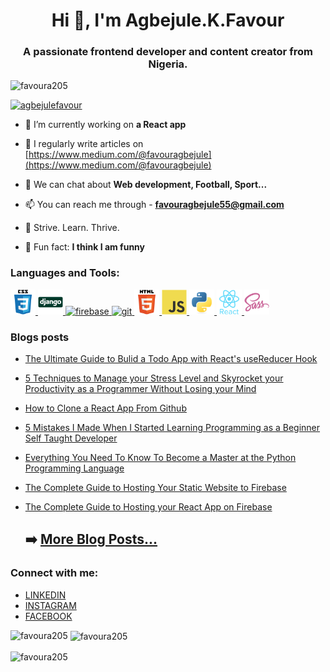 
<h1 align="center">Hi 👋, I'm Agbejule.K.Favour</h1>
<h3 align="center">A passionate frontend developer and content creator from Nigeria.</h3>

<p align="left"> <img src="https://komarev.com/ghpvc/?username=favoura205&label=Profile%20views&color=0e75b6&style=flat" alt="favoura205" /> </p>

<p align="left"> <a href="https://twitter.com/agbejulefavour" target="blank"><img src="https://img.shields.io/twitter/follow/agbejulefavour?logo=twitter&style=for-the-badge" alt="agbejulefavour" /></a> </p>



- 🔭 I’m currently working on **a React app**

- 📝 I regularly write articles on [https://www.medium.com/@favouragbejule](https://www.medium.com/@favouragbejule)

- 💬 We can chat about **Web development, Football, Sport...**

- 📫 You can reach me through - **favouragbejule55@gmail.com**

- 🌱 Strive. Learn. Thrive.

- 🍧 Fun fact:  **I think I am funny**



<h3 align="left">Languages and Tools:</h3>
<p align="left"> <a href="https://www.w3schools.com/css/" target="_blank"> <img src="https://raw.githubusercontent.com/devicons/devicon/master/icons/css3/css3-original-wordmark.svg" alt="css3" width="40" height="40"/> </a> <a href="https://www.djangoproject.com/" target="_blank"> <img src="https://raw.githubusercontent.com/devicons/devicon/master/icons/django/django-original.svg" alt="django" width="40" height="40"/> </a> <a href="https://firebase.google.com/" target="_blank"> <img src="https://www.vectorlogo.zone/logos/firebase/firebase-icon.svg" alt="firebase" width="40" height="40"/> </a> <a href="https://git-scm.com/" target="_blank"> <img src="https://www.vectorlogo.zone/logos/git-scm/git-scm-icon.svg" alt="git" width="40" height="40"/> </a> <a href="https://www.w3.org/html/" target="_blank"> <img src="https://raw.githubusercontent.com/devicons/devicon/master/icons/html5/html5-original-wordmark.svg" alt="html5" width="40" height="40"/> </a> <a href="https://developer.mozilla.org/en-US/docs/Web/JavaScript" target="_blank"> <img src="https://raw.githubusercontent.com/devicons/devicon/master/icons/javascript/javascript-original.svg" alt="javascript" width="40" height="40"/> </a> <a href="https://www.python.org" target="_blank"> <img src="https://raw.githubusercontent.com/devicons/devicon/master/icons/python/python-original.svg" alt="python" width="40" height="40"/> </a> <a href="https://reactjs.org/" target="_blank"> <img src="https://raw.githubusercontent.com/devicons/devicon/master/icons/react/react-original-wordmark.svg" alt="react" width="40" height="40"/> </a> <a href="https://sass-lang.com" target="_blank"> <img src="https://raw.githubusercontent.com/devicons/devicon/master/icons/sass/sass-original.svg" alt="sass" width="40" height="40"/> </a> </p>



### Blogs posts
<!-- BLOG-POST-LIST:START -->
- [The Ultimate Guide to Bulid a Todo App with React's useReducer Hook](https://javascript.plainenglish.io/the-ultimate-guide-to-bulid-a-todo-app-with-reacts-usereducer-hook-e00976412fed)
- [5 Techniques to Manage your Stress Level and Skyrocket your Productivity as a Programmer Without Losing your Mind](https://javascript.plainenglish.io/how-to-clone-an-app-from-github-446541a0302d)
- [How to Clone a React App From Github](https://javascript.plainenglish.io/how-to-clone-an-app-from-github-446541a0302d)
- [5 Mistakes I Made When I Started Learning Programming as a Beginner Self Taught Developer](https://medium.com/geekculture/5-mistakes-i-made-when-i-started-learning-programming-as-a-beginner-self-taught-developer-8dd8dae68b12)
- [Everything You Need To Know To Become a Master at the Python Programming Language ](https://medium.com/analytics-vidhya/everything-you-need-to-know-to-become-a-master-at-the-python-programming-language-7b32a74d1d7d)
- [The Complete Guide to Hosting Your Static Website to Firebase](https://medium.com/geekculture/the-complete-guide-to-hosting-your-static-website-to-firebase-16c3125bc4a4#6c9c-5a5d429fb0c6)
- [The Complete Guide to Hosting your React App on Firebase](https://javascript.plainenglish.io/the-complete-guide-to-hosting-your-react-app-on-firebase-226ceea07552)

  <!-- BLOG-POST-LIST:END -->

  ## ➡️ [More Blog Posts...](https://favouragbejule.medium.com)

<!-- BLOG-POST-LIST:END -->

<h3 align="left">Connect with me:</h3>

 - [LINKEDIN](https://www.linkedin.com/in/favour-agbejule-1b8594209)
 - [INSTAGRAM](https://www.instagram.com/flamzy_favour)
 - [FACEBOOK](https://www.facebook.com/favour.agbejule.7)




<p><img align="left" src="https://github-readme-stats.vercel.app/api/top-langs?username=favoura205&show_icons=true&locale=en&layout=compact" alt="favoura205" /></p>

<p>&nbsp;<img align="center" src="https://github-readme-stats.vercel.app/api?username=favoura205&show_icons=true&locale=en" alt="favoura205" /></p>

<p><img align="center" src="https://github-readme-streak-stats.herokuapp.com/?user=favoura205&" alt="favoura205" /></p>
